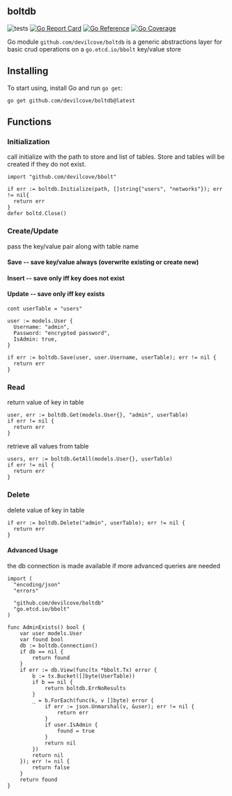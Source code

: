 boltdb
-------
![tests](https://github.com/devilcove/boltdb/actions/workflows/test.yml/badge.svg)
[![Go Report Card](https://goreportcard.com/badge/github.com/devilcove/boltdb?style=flat-square)](https://goreportcard.com/report/github.com/devilcove/boltdb)
[![Go Reference](https://pkg.go.dev/badge/github.com/devilcove/boltdb.svg)](https://pkg.go.dev/github.com/devilcove/boltdb)
[![Go Coverage](https://raw.githubusercontent.com/wiki/devilcove/boltdb/coverage/coverage.svg)](https://raw.github.com/wiki/devilcove/boltdb/coverage.html)

Go module `github.com/devilcove/boltdb` is a generic abstractions layer for basic crud operations on a `go.etcd.io/bbolt` key/value store

Installing
----------
To start using, install Go and run `go get`:
````
go get github.com/devilcove/boltdb@latest
````
Functions
---------
### Initialization
call initialize with the path to store and list of tables.  Store and tables will be created if they do not exist.
````
import "github.com/devilcove/bbolt"

if err := boltdb.Initialize(path, []string{"users", "networks"}); err != nil{
  return err
}
defer boltd.Close()
````
### Create/Update
pass the key/value pair along with table name
#### Save -- save key/value always (overwrite existing or create new)
#### Insert -- save only iff key does not exist
#### Update -- save only iff key exists
````
cont userTable = "users"

user := models.User {
  Username: "admin",
  Password: "encrypted password",
  IsAdmin: true,
}

if err := boltdb.Save(user, user.Username, userTable); err != nil {
  return err
}
````
 
### Read
return value of key in table
````
user, err := boltdb.Get(models.User{}, "admin", userTable)
if err != nil {
  return err
}
````
retrieve all values from table
````
users, err := boltdb.GetAll(models.User{}, userTable)
if err != nil {
  return err
}
````
### Delete
delete value of key in table
````
if err := boltdb.Delete("admin", userTable); err != nil {
  return err
}
````
#### Advanced Usage
the db connection is made available if more advanced queries are needed
````
import (
  "encoding/json"
  "errors"

  "github.com/devilcove/boltdb"
  "go.etcd.io/bbolt"
)

func AdminExists() bool {
	var user models.User
	var found bool
	db := boltdb.Connection()
	if db == nil {
		return found
	}
	if err := db.View(func(tx *bbolt.Tx) error {
		b := tx.Bucket([]byte(UserTable))
		if b == nil {
			return boltdb.ErrNoResults
		}
		_ = b.ForEach(func(k, v []byte) error {
			if err := json.Unmarshal(v, &user); err != nil {
				return err
			}
			if user.IsAdmin {
				found = true
			}
			return nil
		})
		return nil
	}); err != nil {
		return false
	}
	return found
}

````  
